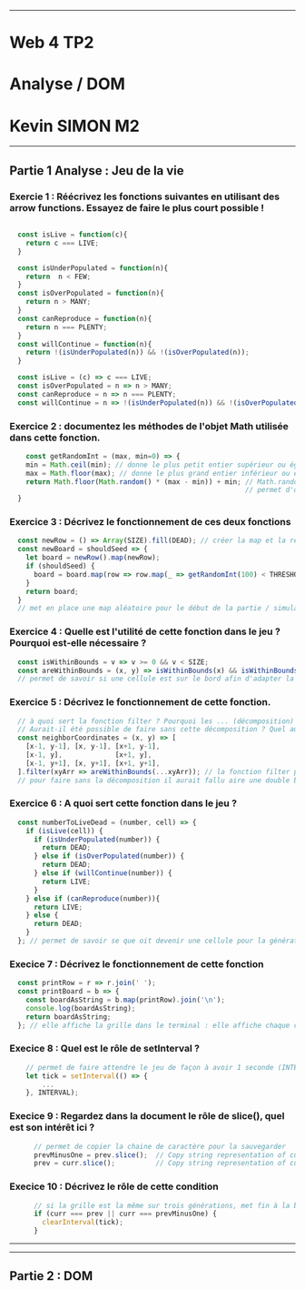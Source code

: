 ___
# Web 4 TP2
# Analyse / DOM
# Kevin SIMON M2
___

## Partie 1 Analyse : Jeu de la vie

### Exercie 1 : Réécrivez les fonctions suivantes en utilisant des arrow functions. Essayez de faire le plus court possible !

```js

  const isLive = function(c){
    return c === LIVE;
  }

  const isUnderPopulated = function(n){
    return  n < FEW;
  } 
  const isOverPopulated = function(n){
    return n > MANY;
  } 
  const canReproduce = function(n){
    return n === PLENTY;
  }   
  const willContinue = function(n){
    return !(isUnderPopulated(n)) && !(isOverPopulated(n));
  }

  const isLive = (c) => c === LIVE;
  const isOverPopulated = n => n > MANY;
  const canReproduce = n => n === PLENTY;
  const willContinue = n => !(isUnderPopulated(n)) && !(isOverPopulated(n));
```

### Exercice 2 : documentez les méthodes de l'objet Math utilisée dans cette fonction. 

```js
    const getRandomInt = (max, min=0) => {
    min = Math.ceil(min); // donne le plus petit entier supérieur ou égal au nombre donné (min) (permet de convertire de float à int en plus petit : 3.7 => 3)
    max = Math.floor(max); // donne le plus grand entier inférieur ou égal au nombre donné (max) (permet de convertire de float à int en plus grand : 3.2 => 4)
    return Math.floor(Math.random() * (max - min)) + min; // Math.random : donne un nombre aléatoire (pseudo-aléatoire) entre 0 et 1
                                                          // permet d'obtenir un nombre pseudo-aléatoire entre min et max  
  }
```

### Exercice 3 : Décrivez le fonctionnement de ces deux fonctions

```js
  const newRow = () => Array(SIZE).fill(DEAD); // créer la map et la remplie de cellules mortes
  const newBoard = shouldSeed => {
    let board = newRow().map(newRow);
    if (shouldSeed) {
      board = board.map(row => row.map(_ => getRandomInt(100) < THRESHOLD ? LIVE : DEAD)) // met de manièere pseudo-aléatoire une cellule à l'état mort ou en vie
    }
    return board;
  }
  // met en place une map aléatoire pour le début de la partie / simulation
```

### Exercice 4 : Quelle est l'utilité de cette fonction dans le jeu ? Pourquoi est-elle nécessaire ? 

```js
  const isWithinBounds = v => v >= 0 && v < SIZE; 
  const areWithinBounds = (x, y) => isWithinBounds(x) && isWithinBounds(y);
  // permet de savoir si une cellule est sur le bord afin d'adapter la recherche de voisins (pas de segfault)
```


### Exercice 5 : Décrivez le fonctionnement de cette fonction.

```js
  // à quoi sert la fonction filter ? Pourquoi les ... (décomposition) sont indispensables ?
  // Aurait-il été possible de faire sans cette décomposition ? Quel aurait été l'impact sur la fonction areWithinBounds ?
  const neighborCoordinates = (x, y) => [
    [x-1, y-1], [x, y-1], [x+1, y-1],
    [x-1, y],             [x+1, y],
    [x-1, y+1], [x, y+1], [x+1, y+1],  
  ].filter(xyArr => areWithinBounds(...xyArr)); // la fonction filter permet de ne garder seulement les ccoordonnées valides (x et y >= 0 et < SIZE)
  // pour faire sans la décomposition il aurait fallu aire une double boucle imbriqué (delta x et  delta y) qui aurrait prit plus de temps
```

### Exercice 6 : A quoi sert cette fonction dans le jeu ? 

```js
  const numberToLiveDead = (number, cell) => {
    if (isLive(cell)) {
      if (isUnderPopulated(number)) {
        return DEAD;
      } else if (isOverPopulated(number)) {
        return DEAD;
      } else if (willContinue(number)) {
        return LIVE;
      }
    } else if (canReproduce(number)){
      return LIVE;
    } else {
      return DEAD;
    }
  }; // permet de savoir se que oit devenir une cellule pour la génération suivante (mourir, naitre ou vivre)
```

### Execice 7 : Décrivez le fonctionnement de cette fonction

```js
  const printRow = r => r.join(' '); 
  const printBoard = b => {
    const boardAsString = b.map(printRow).join('\n');
    console.log(boardAsString);
    return boardAsString;
  }; // elle affiche la grille dans le terminal : elle affiche chaque cellule de chaque ligne séparée par un espace et chaque ligne et suivie d'un retour à la ligne
```

### Execice 8 :  Quel est le rôle de setInterval ?

```js
    // permet de faire attendre le jeu de façon à avoir 1 seconde (INTERVAL) entre chaque début de boucle
    let tick = setInterval(() => { 
        ...
    }, INTERVAL);
```

### Execice 9 : Regardez dans la document le rôle de slice(), quel est son intérêt ici ?

```js
      // permet de copier la chaine de caractère pour la sauvegarder 
      prevMinusOne = prev.slice();  // Copy string representation of current - 2.
      prev = curr.slice();          // Copy string representation of current - 1.
```

### Execice 10 : Décrivez le rôle de cette condition

```js
      // si la grille est la même sur trois générations, met fin à la boucle
      if (curr === prev || curr === prevMinusOne) {
        clearInterval(tick);
      }
```

___
___

## Partie 2 : DOM

